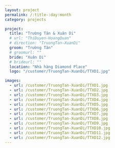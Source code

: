 ```yaml
---
layout: project
permalink: /:title-:day:month
category: projects

project:
  title: "Trường Tân & Xuân Di"
  # url: "ThiDuyen-HoangQuan"
  # direction: "TruongTan-XuanDi"
  groom: "Trường Tân"
  # groomurl: ""
  bride: "Xuân Di"
  # brideurl: ""
  location: "Nhà hàng Diamond Place"
  logo: "/customer/TruongTan-XuanDi/TTXD1.jpg"

images:
  - url: /customer/TruongTan-XuanDi/TTXD1.jpg
  - url: /customer/TruongTan-XuanDi/TTXD2.jpg
  - url: /customer/TruongTan-XuanDi/TTXD3.jpg
  - url: /customer/TruongTan-XuanDi/TTXD4.jpg
  - url: /customer/TruongTan-XuanDi/TTXD5.jpg
  - url: /customer/TruongTan-XuanDi/TTXD6.jpg
  - url: /customer/TruongTan-XuanDi/TTXD7.jpg
  - url: /customer/TruongTan-XuanDi/TTXD8.jpg
  - url: /customer/TruongTan-XuanDi/TTXD9.jpg
  - url: /customer/TruongTan-XuanDi/TTXD10.jpg
  - url: /customer/TruongTan-XuanDi/TTXD11.jpg
  - url: /customer/TruongTan-XuanDi/TTXD12.jpg
---
```

